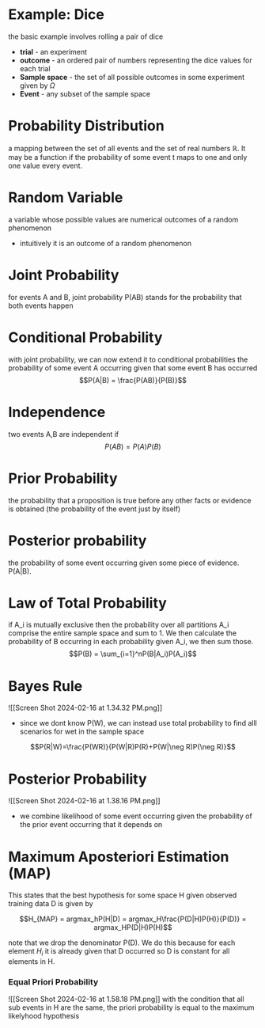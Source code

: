 # Example: Dice 
the basic example involves rolling a pair of dice 
- **trial** - an experiment 
- **outcome** - an ordered pair of numbers representing the dice values for each trial 
- **Sample space** - the set of all possible outcomes in some experiment given by $\Omega$
- **Event** - any subset of the sample space 

# Probability Distribution
a mapping between the set of all events and the set of real numbers $\mathbb{R}$. It may be a function if the probability of some event t maps to one and only one value every event. 

# Random Variable 
a variable whose possible values are numerical outcomes of a random phenomenon
- intuitively it is an outcome of a random phenomenon

# Joint Probability 
for events A and B, joint probability P(AB) stands for the probability that both events happen 

# Conditional Probability 
with joint probability, we can now extend it to conditional probabilities the probability of some event A occurring given that some event B has occurred 
$$P(A|B) = \frac{P(AB)}{P(B)}$$
# Independence 
two events A,B are independent if 
$$P(AB) = P(A)P(B)$$

# Prior Probability
the probability that a proposition is true before any other facts or evidence is obtained (the probability of the event just by itself)

# Posterior probability 
the probability of some event occurring given some piece of evidence. P(A|B). 

# Law of Total Probability 
if A_i is mutually exclusive then the probability over all partitions A_i comprise the entire sample space and sum to 1. We then calculate the probability of B occurring in each probability given A_i, we then sum those. 
$$P(B) = \sum_{i=1}^nP(B|A_i)P(A_i)$$

# Bayes Rule
![[Screen Shot 2024-02-16 at 1.34.32 PM.png]]
- since we dont know P(W), we can instead use total probability to find alll scenarios for wet in the sample space

$$P(R|W)=\frac{P(WR)}{P(W|R)P(R)+P(W|\neg R)P(\neg R)}$$

# Posterior Probability
![[Screen Shot 2024-02-16 at 1.38.16 PM.png]]
- we combine likelihood of some event occurring given the probability of the prior event occurring that it depends on 

# Maximum Aposteriori Estimation (MAP)
This states that the best hypothesis for some space H given observed training data D is given by

$$H_{MAP} = argmax_hP(H|D) = argmax_H\frac{P(D|H)P(H)}{P(D)} = argmax_HP(D|H)P(H)$$

note that we drop the denominator P(D). We do this because for each element $H_i$ it is already given that D occurred so D is constant for all  elements in H. 

### Equal Priori Probability 
![[Screen Shot 2024-02-16 at 1.58.18 PM.png]]
with the condition that all sub events in H are the same, the priori probability is equal to the maximum likelyhood hypothesis 

